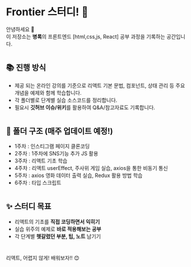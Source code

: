 # Frontier 스터디! 🚀

안녕하세요 👋  
이 저장소는 **병록**의 프론트엔드 [html,css,js, React] 공부 과정을 기록하는 공간입니다.

#

## 📚 진행 방식

- 제공 되는 온라인 강의를 기준으로 리액트 기본 문법, 컴포넌트, 상태 관리 등 주요 개념을 예제와 함께 학습합니다.
- 각 폴더별로 단계별 실습 소스코드를 정리합니다.
- 필요시 **깃허브 이슈/위키**를 활용하여 Q&A/참고자료도 기록합니다.


#

## 📝 폴더 구조 (매주 업데이트 예정!)
- 1주차 : 인스티그램 페이지 클론코딩
- 2주차 : 1주차에 SNS기능 추가 JS 활용
- 3주차 : 리액트 기초 학습
- 4주차 : 리액트 userEffect, 주사위 게임 실습, axios을 통한 비동기 통신
- 5주차 : axios 영화 데이터 출력 실습, Redux 활용 방법 학습
- 6주차 : 타입 스크립트



#

## ✨ 스터디 목표

- 리액트의 기초를 **직접 코딩하면서 익히기**
- 실습 위주의 예제로 **바로 적용해보는 공부**
- 각 단계별 **헷갈렸던 부분, 팁, 노트** 남기기

#

리액트, 어렵지 않게!  배워보자!! 😊

